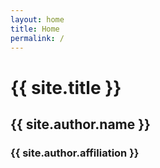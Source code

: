 ```yaml
---
layout: home
title: Home
permalink: /
---
```


<h1 class="profile">{{ site.title }}</h1>
<h2 class="profile">{{ site.author.name }}</h2>
<h3 class="profile">{{ site.author.affiliation }}</h3>
